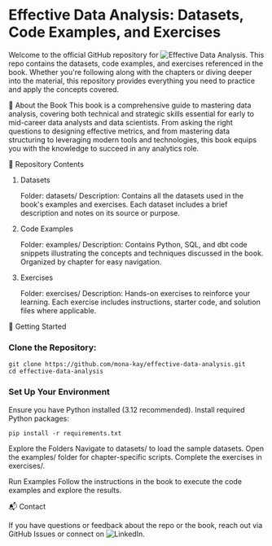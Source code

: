 # Effective Data Analysis: Datasets, Code Examples, and Exercises

Welcome to the official GitHub repository for ![Effective Data Analysis](https://www.manning.com/books/effective-data-analysis). This repo contains the datasets, code examples, and exercises referenced in the book. Whether you're following along with the chapters or diving deeper into the material, this repository provides everything you need to practice and apply the concepts covered.

📖 About the Book
This book is a comprehensive guide to mastering data analysis, covering both technical and strategic skills essential for early to mid-career data analysts and data scientists. From asking the right questions to designing effective metrics, and from mastering data structuring to leveraging modern tools and technologies, this book equips you with the knowledge to succeed in any analytics role.

📁 Repository Contents
1. Datasets

    Folder: datasets/
    Description: Contains all the datasets used in the book's examples and exercises. Each dataset includes a brief description and notes on its source or purpose.

2. Code Examples

    Folder: examples/
    Description: Contains Python, SQL, and dbt code snippets illustrating the concepts and techniques discussed in the book. Organized by chapter for easy navigation.

3. Exercises

    Folder: exercises/
    Description: Hands-on exercises to reinforce your learning. Each exercise includes instructions, starter code, and solution files where applicable.

🚀 Getting Started

### Clone the Repository:

```
git clone https://github.com/mona-kay/effective-data-analysis.git
cd effective-data-analysis
```

### Set Up Your Environment

Ensure you have Python installed (3.12 recommended).
Install required Python packages:

```
pip install -r requirements.txt
```
Explore the Folders
    Navigate to datasets/ to load the sample datasets.
    Open the examples/ folder for chapter-specific scripts.
    Complete the exercises in exercises/.

Run Examples
    Follow the instructions in the book to execute the code examples and explore the results.

📬 Contact

If you have questions or feedback about the repo or the book, reach out via GitHub Issues or connect on ![LinkedIn](https://www.linkedin.com/in/mona-khalil/).
